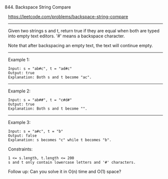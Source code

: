844. Backspace String Compare

https://leetcode.com/problems/backspace-string-compare

---

Given two strings s and t, return true if they are equal when both are typed into empty text editors. '#' means a backspace character.

Note that after backspacing an empty text, the text will continue empty.

---

Example 1:

```
Input: s = "ab#c", t = "ad#c"
Output: true
Explanation: Both s and t become "ac".
```

---

Example 2:

```
Input: s = "ab##", t = "c#d#"
Output: true
Explanation: Both s and t become "".
```

---

Example 3:

```
Input: s = "a#c", t = "b"
Output: false
Explanation: s becomes "c" while t becomes "b".
```

Constraints:

```
1 <= s.length, t.length <= 200
s and t only contain lowercase letters and '#' characters.
```

Follow up: Can you solve it in O(n) time and O(1) space?
